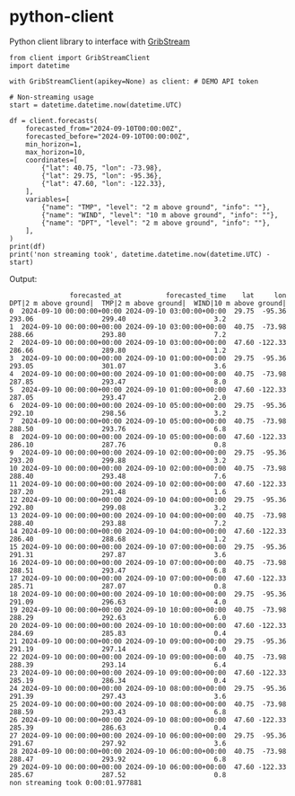 # python-client
Python client library to interface with [GribStream](https://www.gribstream.com)

    from client import GribStreamClient
    import datetime
    
    with GribStreamClient(apikey=None) as client: # DEMO API token
    
    # Non-streaming usage
    start = datetime.datetime.now(datetime.UTC)

    df = client.forecasts(
        forecasted_from="2024-09-10T00:00:00Z",
        forecasted_before="2024-09-10T00:00:00Z",
        min_horizon=1,
        max_horizon=10,
        coordinates=[
            {"lat": 40.75, "lon": -73.98},
            {"lat": 29.75, "lon": -95.36},
            {"lat": 47.60, "lon": -122.33},
        ],
        variables=[
            {"name": "TMP", "level": "2 m above ground", "info": ""},
            {"name": "WIND", "level": "10 m above ground", "info": ""},
            {"name": "DPT", "level": "2 m above ground", "info": ""},
        ],
    )
    print(df)
    print('non streaming took', datetime.datetime.now(datetime.UTC) - start)

Output:

                   forecasted_at           forecasted_time    lat     lon  DPT|2 m above ground|  TMP|2 m above ground|  WIND|10 m above ground|
    0  2024-09-10 00:00:00+00:00 2024-09-10 03:00:00+00:00  29.75  -95.36                 293.06                 299.40                      3.2
    1  2024-09-10 00:00:00+00:00 2024-09-10 03:00:00+00:00  40.75  -73.98                 288.66                 293.80                      7.2
    2  2024-09-10 00:00:00+00:00 2024-09-10 03:00:00+00:00  47.60 -122.33                 286.66                 289.80                      1.2
    3  2024-09-10 00:00:00+00:00 2024-09-10 01:00:00+00:00  29.75  -95.36                 293.05                 301.07                      3.6
    4  2024-09-10 00:00:00+00:00 2024-09-10 01:00:00+00:00  40.75  -73.98                 287.85                 293.47                      8.0
    5  2024-09-10 00:00:00+00:00 2024-09-10 01:00:00+00:00  47.60 -122.33                 287.05                 293.47                      2.0
    6  2024-09-10 00:00:00+00:00 2024-09-10 05:00:00+00:00  29.75  -95.36                 292.10                 298.56                      3.2
    7  2024-09-10 00:00:00+00:00 2024-09-10 05:00:00+00:00  40.75  -73.98                 288.50                 293.76                      6.8
    8  2024-09-10 00:00:00+00:00 2024-09-10 05:00:00+00:00  47.60 -122.33                 286.10                 287.76                      0.8
    9  2024-09-10 00:00:00+00:00 2024-09-10 02:00:00+00:00  29.75  -95.36                 293.20                 299.88                      3.2
    10 2024-09-10 00:00:00+00:00 2024-09-10 02:00:00+00:00  40.75  -73.98                 288.40                 293.48                      7.6
    11 2024-09-10 00:00:00+00:00 2024-09-10 02:00:00+00:00  47.60 -122.33                 287.20                 291.48                      1.6
    12 2024-09-10 00:00:00+00:00 2024-09-10 04:00:00+00:00  29.75  -95.36                 292.80                 299.08                      3.2
    13 2024-09-10 00:00:00+00:00 2024-09-10 04:00:00+00:00  40.75  -73.98                 288.40                 293.88                      7.2
    14 2024-09-10 00:00:00+00:00 2024-09-10 04:00:00+00:00  47.60 -122.33                 286.40                 288.68                      1.2
    15 2024-09-10 00:00:00+00:00 2024-09-10 07:00:00+00:00  29.75  -95.36                 291.31                 297.87                      3.6
    16 2024-09-10 00:00:00+00:00 2024-09-10 07:00:00+00:00  40.75  -73.98                 288.51                 293.47                      6.8
    17 2024-09-10 00:00:00+00:00 2024-09-10 07:00:00+00:00  47.60 -122.33                 285.71                 287.07                      0.8
    18 2024-09-10 00:00:00+00:00 2024-09-10 10:00:00+00:00  29.75  -95.36                 291.09                 296.63                      4.0
    19 2024-09-10 00:00:00+00:00 2024-09-10 10:00:00+00:00  40.75  -73.98                 288.29                 292.63                      6.0
    20 2024-09-10 00:00:00+00:00 2024-09-10 10:00:00+00:00  47.60 -122.33                 284.69                 285.83                      0.4
    21 2024-09-10 00:00:00+00:00 2024-09-10 09:00:00+00:00  29.75  -95.36                 291.19                 297.14                      4.0
    22 2024-09-10 00:00:00+00:00 2024-09-10 09:00:00+00:00  40.75  -73.98                 288.39                 293.14                      6.4
    23 2024-09-10 00:00:00+00:00 2024-09-10 09:00:00+00:00  47.60 -122.33                 285.19                 286.34                      0.4
    24 2024-09-10 00:00:00+00:00 2024-09-10 08:00:00+00:00  29.75  -95.36                 291.39                 297.43                      3.6
    25 2024-09-10 00:00:00+00:00 2024-09-10 08:00:00+00:00  40.75  -73.98                 288.59                 293.43                      6.8
    26 2024-09-10 00:00:00+00:00 2024-09-10 08:00:00+00:00  47.60 -122.33                 285.39                 286.63                      0.4
    27 2024-09-10 00:00:00+00:00 2024-09-10 06:00:00+00:00  29.75  -95.36                 291.67                 297.92                      3.6
    28 2024-09-10 00:00:00+00:00 2024-09-10 06:00:00+00:00  40.75  -73.98                 288.47                 293.92                      6.8
    29 2024-09-10 00:00:00+00:00 2024-09-10 06:00:00+00:00  47.60 -122.33                 285.67                 287.52                      0.8
    non streaming took 0:00:01.977881

